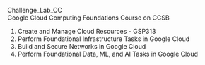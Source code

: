 Challenge_Lab_CC </br>
Google Cloud Computing Foundations Course on GCSB

1. Create and Manage Cloud Resources - GSP313
2. Perform Foundational Infrastructure Tasks in Google Cloud
3. Build and Secure Networks in Google Cloud
4. Perform Foundational Data, ML, and AI Tasks in Google Cloud
